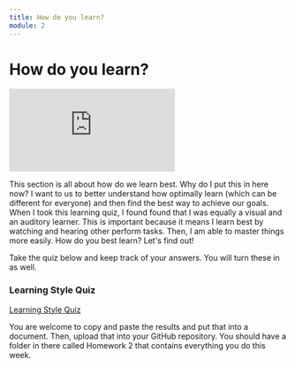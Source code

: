 ```yaml
---
title: How do you learn?
module: 2
---
```


# How do you learn?

<div class="embed-responsive embed-responsive-16by9"><iframe class="embed-responsive-item" src="https://www.youtube.com/embed/OqXNdR-1_iQ" frameborder="0" allowfullscreen></iframe></div>

This section is all about how do we learn best.  Why do I put this in here now?  I want to us to better understand how optimally learn (which can be different for everyone) and then find the best way to achieve our goals.  When I took this learning quiz, I found found that I was equally a visual and an auditory learner.  This is important because it means I learn best by watching and hearing other perform tasks.  Then, I am able to master things more easily.  How do you best learn?  Let's find out!

Take the quiz below and keep track of your answers. You will turn these in as well.

### Learning Style Quiz

<a href="http://www.educationplanner.org/students/self-assessments/learning-styles-quiz.shtml" target="_new">Learning Style Quiz</a>

You are welcome to copy and paste the results and put that into a document.  Then, upload that into your GitHub repository.  You should have a folder in there called Homework 2 that contains everything you do this week.

